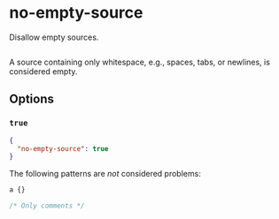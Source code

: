 # no-empty-source

Disallow empty sources.

<!-- prettier-ignore -->
```css

```

A source containing only whitespace, e.g., spaces, tabs, or newlines, is considered empty.

## Options

### `true`

```json
{
  "no-empty-source": true
}
```

The following patterns are _not_ considered problems:

<!-- prettier-ignore -->
```css
a {}
```

<!-- prettier-ignore -->
```css
/* Only comments */
```
